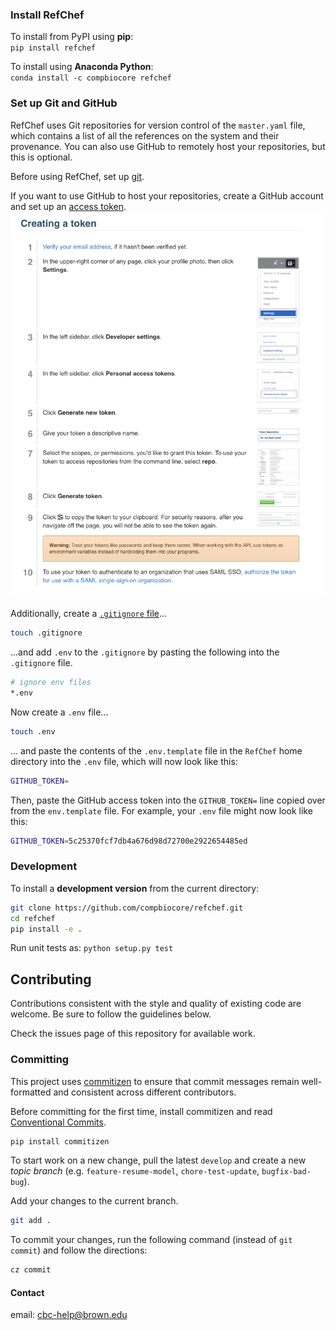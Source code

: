 ### Install RefChef

To install from PyPI using **pip**:  
`pip install refchef`

To install using **Anaconda Python**:  
`conda install -c compbiocore refchef`

### Set up Git and GitHub
RefChef uses Git repositories for version control of the `master.yaml` file, which contains a list of all the references on the system and their provenance. You can also use GitHub to remotely host your repositories, but this is optional. 

Before using RefChef, set up [git](https://help.github.com/en/articles/set-up-git). 

If you want to use GitHub to host your repositories, create a GitHub account and set up an [access token](https://help.github.com/en/articles/creating-a-personal-access-token-for-the-command-line). 
![](assets/github_token.png)

Additionally, create a [`.gitignore` file](https://help.github.com/en/articles/ignoring-files)...

```bash
touch .gitignore
```

...and add `.env` to the `.gitignore` by pasting the following into the `.gitignore` file.

```bash
# ignore env files
*.env
```

Now create a `.env` file...
```bash
touch .env
```

... and paste the contents of the `.env.template` file in the `RefChef` home directory into the `.env` file, which will now look like this:

```bash
GITHUB_TOKEN=
```

Then, paste the GitHub access token into the `GITHUB_TOKEN=` line copied over from the `env.template` file. For example, your `.env` file might now look like this:

```bash
GITHUB_TOKEN=5c25370fcf7db4a676d98d72700e2922654485ed
```
### Development
To install a **development version** from the current directory:  
```bash
git clone https://github.com/compbiocore/refchef.git
cd refchef
pip install -e .
```

Run unit tests as:
`python setup.py test`

## Contributing

Contributions consistent with the style and quality of existing code are
welcome. Be sure to follow the guidelines below.

Check the issues page of this repository for available work.

### Committing

This project uses [commitizen](https://pypi.org/project/commitizen/)
to ensure that commit messages remain well-formatted and consistent
across different contributors.

Before committing for the first time, install commitizen and read
[Conventional
Commits](https://www.conventionalcommits.org/en/v1.0.0-beta.2/).

```bash
pip install commitizen
```

To start work on a new change, pull the latest `develop` and create a
new *topic branch* (e.g. `feature-resume-model`,
`chore-test-update`, `bugfix-bad-bug`).

Add your changes to the current branch.
```bash
git add .
```

To commit your changes, run the following command (instead of `git commit`) and
follow the directions:

```bash
cz commit
```

#### Contact

email: cbc-help@brown.edu
